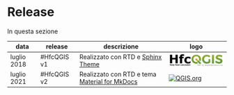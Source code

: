 # Release

In questa sezione 

data         | release      | descrizione | logo
-------------|--------------|-------------|------
luglio 2018  | #HfcQGIS v1  | Realizzato con RTD e [Sphinx Theme](https://github.com/rtfd/sphinx_rtd_theme) | <a href="http://hfcqgis.opendatasicilia.it/it/latest/" target="_blank"><img src="../img/logo_hfc_00.png" alt="QGIS.org"  width="200" class="immagonobox" title="#HfcQGIS v1"></a>
luglio 2021  | #HfcQGIS v2  | Realizzato con RTD e tema [Material for MkDocs](https://squidfunk.github.io/mkdocs-material/) | <a href="https://hfcqgis-md.readthedocs.io/it/latest/" target="_blank"><img src="../img/logo_hfc_01.png" alt="QGIS.org"  width="200" class="immagonobox" title="#HfcQGIS v2"></a>

